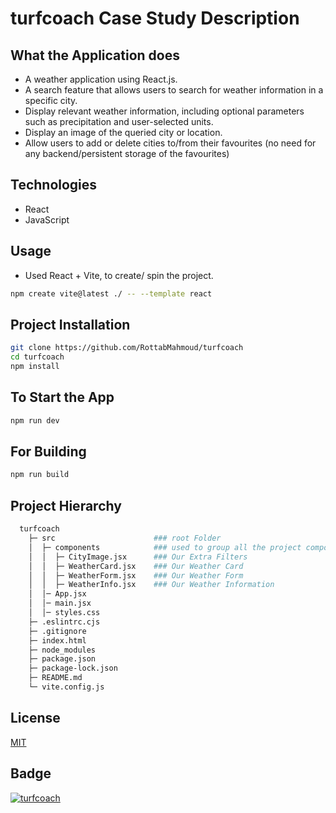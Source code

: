 # turfcoach Case Study Description

## What the Application does

- A weather application using React.js.
- A search feature that allows users to search for weather information in a specific city.
- Display relevant weather information, including optional parameters such as precipitation and user-selected units.
- Display an image of the queried city or location.
- Allow users to add or delete cities to/from their favourites (no need for any backend/persistent storage of the favourites)

## Technologies

- React
- JavaScript

## Usage

- Used React + Vite, to create/ spin the project.

```bash
npm create vite@latest ./ -- --template react
```

## Project Installation

```bash
git clone https://github.com/RottabMahmoud/turfcoach
cd turfcoach
npm install
```

## To Start the App

```bash
npm run dev
```

## For Building

```bash
npm run build
```

## Project Hierarchy

```bash
  turfcoach
    ├─ src                      ### root Folder
    │  ├─ components            ### used to group all the project components
    │  │  ├─ CityImage.jsx      ### Our Extra Filters
    │  │  ├─ WeatherCard.jsx    ### Our Weather Card
    │  │  ├─ WeatherForm.jsx    ### Our Weather Form
    │  │  ├─ WeatherInfo.jsx    ### Our Weather Information
    │  │─ App.jsx
    │  │─ main.jsx
    │  │─ styles.css
    ├─ .eslintrc.cjs
    ├─ .gitignore
    ├─ index.html
    ├─ node_modules
    ├─ package.json
    ├─ package-lock.json
    ├─ README.md
    └─ vite.config.js
```

## License

[MIT](https://choosealicense.com/licenses/mit/)

## Badge

<a href="https://www.turfcoach.com/"> <img src="https://img.shields.io/badge/turfcoach-Mahmoud_Rottab-blue" alt="turfcoach" /> </a>
